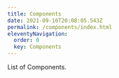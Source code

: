 ```yaml
---
title: Components
date: 2021-09-16T20:08:05.543Z
permalink: /components/index.html
eleventyNavigation:
  order: 0
  key: Components
---
```

List of Components.